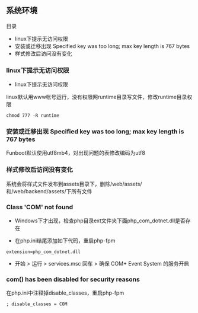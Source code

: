 系统环境
-------

目录

- linux下提示无访问权限
- 安装或迁移出现 Specified key was too long; max key length is 767 bytes
- 样式修改后访问没有变化

### linux下提示无访问权限

- linux下提示无访问权限

linux默认用www帐号运行，没有权限网runtime目录写文件，修改runtime目录权限

```
chmod 777 -R runtime
```


### 安装或迁移出现 Specified key was too long; max key length is 767 bytes

Funboot默认使用utf8mb4，对出现问题的表修改编码为utf8


### 样式修改后访问没有变化

系统会将样式文件发布到assets目录下，删除/web/assets/和/web/backend/assets/下所有文件



### Class 'COM' not found

- Windows下才出现，检查php目录ext文件夹下面php_com_dotnet.dll是否存在

- 在php.ini结尾添加如下代码，重启php-fpm

```
extension=php_com_dotnet.dll
```

- 开始 > 运行 > services.msc 回车 > 确保 COM+ Event System 的服务开启

### com() has been disabled for security reasons

在php.ini中注释掉disable_classes，重启php-fpm

```
; disable_classes = COM
```